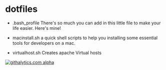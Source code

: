 dotfiles
============
* .bash_profile
There's so much you can add in this little file to make your life easier.
Here's mine!

* macinstall.sh
a quick shell scripts to help you installing some essential tools for developers on a mac.

* virtualhost.sh
Creates apache Virtual hosts


[![githalytics.com alpha](https://cruel-carlota.pagodabox.com/5f6b9f8c167f7cf349c2f720e85912cc "githalytics.com")](http://githalytics.com/erwanjegouzo/dotfiles)
